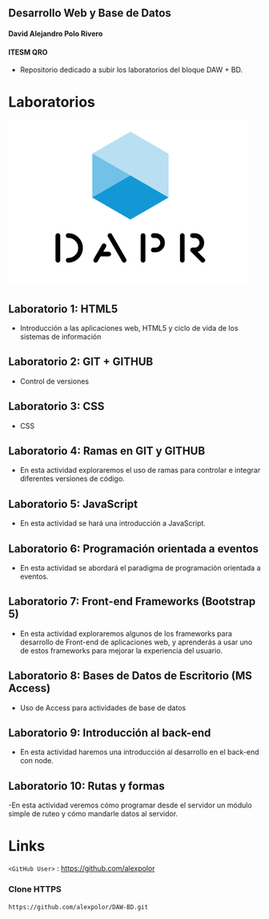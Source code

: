 ## Desarrollo Web y Base de Datos
#### David Alejandro Polo Rivero
#### ITESM QRO


- Repositorio dedicado a subir los laboratorios del bloque DAW + BD.


# Laboratorios

![](https://github.com/alexpolor/DAW-BD/blob/main/Lab1/dapr%20logo.png)
## Laboratorio 1: HTML5
- Introducción a las aplicaciones web, HTML5 y ciclo de vida de los sistemas de información
## Laboratorio 2: GIT + GITHUB
- Control de versiones
## Laboratorio 3: CSS
- CSS
## Laboratorio 4: Ramas en GIT y GITHUB
- En esta actividad exploraremos el uso de ramas para controlar e integrar diferentes versiones de código.
## Laboratorio 5: JavaScript
- En esta actividad se hará una introducción a JavaScript.
## Laboratorio 6: Programación orientada a eventos
- En esta actividad se abordará el paradigma de programación orientada a eventos.
## Laboratorio 7: Front-end Frameworks (Bootstrap 5)
- En esta actividad exploraremos algunos de los frameworks para desarrollo de Front-end de aplicaciones web, y aprenderás a usar uno de estos frameworks para mejorar la experiencia del usuario.
## Laboratorio 8: Bases de Datos de Escritorio (MS Access)
- Uso de Access para actividades de base de datos
## Laboratorio 9: Introducción al back-end
- En esta actividad haremos una introducción al desarrollo en el back-end con node.
## Laboratorio 10: Rutas y formas
-En esta actividad veremos cómo programar desde el servidor un módulo simple de ruteo y cómo mandarle datos al servidor.

# Links


`<GitHub User>` : https://github.com/alexpolor



### Clone  HTTPS


`https://github.com/alexpolor/DAW-BD.git`

